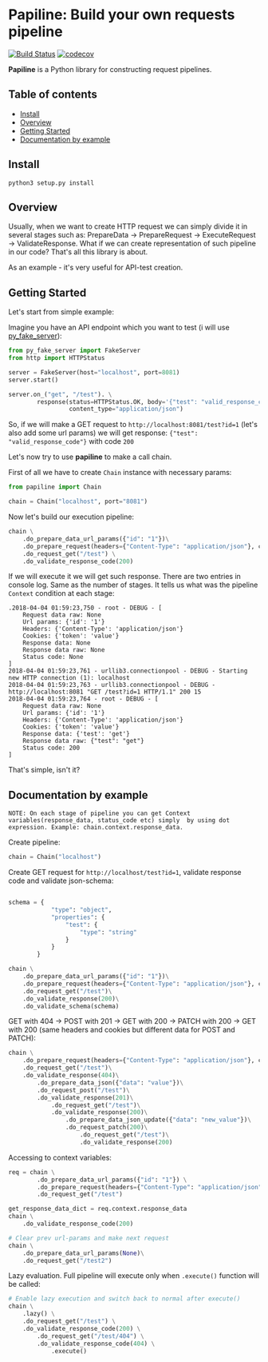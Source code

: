 # Papiline: Build your own requests pipeline 
[![Build Status](https://travis-ci.org/altager/papiline.svg?branch=master)](https://travis-ci.org/altager/papiline)
[![codecov](https://codecov.io/gh/altager/papiline/branch/master/graph/badge.svg)](https://codecov.io/gh/altager/papiline)

**Papiline** is a Python library for constructing request pipelines.
 
## Table of contents
* [Install](#install)
* [Overview](#overview)
* [Getting Started](#getting-started)
* [Documentation by example](#documentation-by-example)

## Install 
`python3 setup.py install`

## Overview

Usually, when we want to create HTTP request we can simply divide it in several stages such as: 
PrepareData -> PrepareRequest -> ExecuteRequest -> ValidateResponse. 
What if we can create representation of such pipeline in our code? That's all this library is about.

As an example - it's very useful for API-test creation.

## Getting Started

Let's start from simple example:

Imagine you have an API endpoint which you want to test (i will use [py_fake_server](https://github.com/Telichkin/py_fake_server)):
```python
from py_fake_server import FakeServer
from http import HTTPStatus

server = FakeServer(host="localhost", port=8081)
server.start()

server.on_("get", "/test"). \
        response(status=HTTPStatus.OK, body='{"test": "valid_response_code"}',
                 content_type="application/json")
```

So, if we will make a GET request to `http://localhost:8081/test?id=1` (let's also add some url params) we will get response: `{"test": "valid_response_code"}` with code `200`

Let's now try to use **papiline** to make a call chain.

First of all we have to create `Chain` instance with necessary params:
```python
from papiline import Chain

chain = Chain("localhost", port="8081")
```

Now let's build our execution pipeline:

```python
chain \
    .do_prepare_data_url_params({"id": "1"})\
    .do_prepare_request(headers={"Content-Type": "application/json"}, cookies={"token": "value"})\
    .do_request_get("/test") \
    .do_validate_response_code(200)
```

If we will execute it we will get such response. There are two entries in console log. Same as the number of stages. 
It tells us what was the pipeline `Context` condition at each stage:
```commandline
.2018-04-04 01:59:23,750 - root - DEBUG - [
	Request data raw: None
	Url params: {'id': '1'}
	Headers: {'Content-Type': 'application/json'}
	Cookies: {'token': 'value'}
	Response data: None
	Response data raw: None
	Status code: None
]
2018-04-04 01:59:23,761 - urllib3.connectionpool - DEBUG - Starting new HTTP connection (1): localhost
2018-04-04 01:59:23,763 - urllib3.connectionpool - DEBUG - http://localhost:8081 "GET /test?id=1 HTTP/1.1" 200 15
2018-04-04 01:59:23,764 - root - DEBUG - [
	Request data raw: None
	Url params: {'id': '1'}
	Headers: {'Content-Type': 'application/json'}
	Cookies: {'token': 'value'}
	Response data: {'test': 'get'}
	Response data raw: {"test": "get"}
	Status code: 200
]
```

That's simple, isn't it?

## Documentation by example

`NOTE: On each stage of pipeline you can get Context variables(response_data, status_code etc) simply 
by using dot expression. Example: chain.context.response_data. 
`

Create pipeline:
```python
chain = Chain("localhost")
```

Create GET request for `http://localhost/test?id=1`, validate response code and validate json-schema:
```python

schema = {
            "type": "object",
            "properties": {
                "test": {
                    "type": "string"
                }
            }
        }

chain \
    .do_prepare_data_url_params({"id": "1"})\
    .do_prepare_request(headers={"Content-Type": "application/json"}, cookies={"token": "value"})\
    .do_request_get("/test")\
    .do_validate_response(200)\
    .do_validate_schema(schema)
```

GET with 404 -> POST with 201 -> GET with 200 -> PATCH with 200 -> GET with 200 (same headers and cookies but different data for POST and PATCH):
```python
chain \
    .do_prepare_request(headers={"Content-Type": "application/json"}, cookies={"token": "value"})\
    .do_request_get("/test")\
    .do_validate_response(404)\
        .do_prepare_data_json({"data": "value"})\
        .do_request_post("/test")\
        .do_validate_response(201)\
            .do_request_get("/test")\
            .do_validate_response(200)\
                .do_prepare_data_json_update({"data": "new_value"})\
                .do_request_patch(200)\
                    .do_request_get("/test")\
                    .do_validate_response(200)
```
Accessing to context variables:

```python
req = chain \
        .do_prepare_data_url_params({"id": "1"}) \
        .do_prepare_request(headers={"Content-Type": "application/json"}, cookies={"token": "value"}) \
        .do_request_get("/test")

get_response_data_dict = req.context.response_data
chain \
    .do_validate_response_code(200)

# Clear prev url-params and make next request
chain \
    .do_prepare_data_url_params(None)\
    .do_request_get("/test2")
```

Lazy evaluation. Full pipeline will execute only when `.execute()` function will be called:
```python
# Enable lazy execution and switch back to normal after execute()
chain \
    .lazy() \
    .do_request_get("/test") \
    .do_validate_response_code(200) \
        .do_request_get("/test/404") \
        .do_validate_response_code(404) \
            .execute()
```





